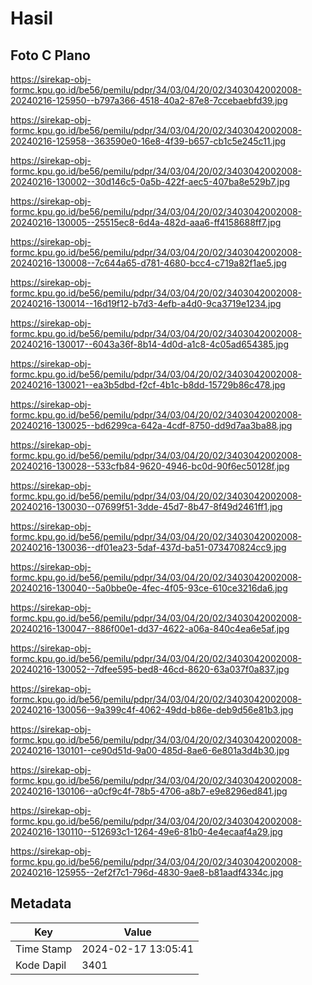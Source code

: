 # Hasil

## Foto C Plano

https://sirekap-obj-formc.kpu.go.id/be56/pemilu/pdpr/34/03/04/20/02/3403042002008-20240216-125950--b797a366-4518-40a2-87e8-7ccebaebfd39.jpg

https://sirekap-obj-formc.kpu.go.id/be56/pemilu/pdpr/34/03/04/20/02/3403042002008-20240216-125958--363590e0-16e8-4f39-b657-cb1c5e245c11.jpg

https://sirekap-obj-formc.kpu.go.id/be56/pemilu/pdpr/34/03/04/20/02/3403042002008-20240216-130002--30d146c5-0a5b-422f-aec5-407ba8e529b7.jpg

https://sirekap-obj-formc.kpu.go.id/be56/pemilu/pdpr/34/03/04/20/02/3403042002008-20240216-130005--25515ec8-6d4a-482d-aaa6-ff4158688ff7.jpg

https://sirekap-obj-formc.kpu.go.id/be56/pemilu/pdpr/34/03/04/20/02/3403042002008-20240216-130008--7c644a65-d781-4680-bcc4-c719a82f1ae5.jpg

https://sirekap-obj-formc.kpu.go.id/be56/pemilu/pdpr/34/03/04/20/02/3403042002008-20240216-130014--16d19f12-b7d3-4efb-a4d0-9ca3719e1234.jpg

https://sirekap-obj-formc.kpu.go.id/be56/pemilu/pdpr/34/03/04/20/02/3403042002008-20240216-130017--6043a36f-8b14-4d0d-a1c8-4c05ad654385.jpg

https://sirekap-obj-formc.kpu.go.id/be56/pemilu/pdpr/34/03/04/20/02/3403042002008-20240216-130021--ea3b5dbd-f2cf-4b1c-b8dd-15729b86c478.jpg

https://sirekap-obj-formc.kpu.go.id/be56/pemilu/pdpr/34/03/04/20/02/3403042002008-20240216-130025--bd6299ca-642a-4cdf-8750-dd9d7aa3ba88.jpg

https://sirekap-obj-formc.kpu.go.id/be56/pemilu/pdpr/34/03/04/20/02/3403042002008-20240216-130028--533cfb84-9620-4946-bc0d-90f6ec50128f.jpg

https://sirekap-obj-formc.kpu.go.id/be56/pemilu/pdpr/34/03/04/20/02/3403042002008-20240216-130030--07699f51-3dde-45d7-8b47-8f49d2461ff1.jpg

https://sirekap-obj-formc.kpu.go.id/be56/pemilu/pdpr/34/03/04/20/02/3403042002008-20240216-130036--df01ea23-5daf-437d-ba51-073470824cc9.jpg

https://sirekap-obj-formc.kpu.go.id/be56/pemilu/pdpr/34/03/04/20/02/3403042002008-20240216-130040--5a0bbe0e-4fec-4f05-93ce-610ce3216da6.jpg

https://sirekap-obj-formc.kpu.go.id/be56/pemilu/pdpr/34/03/04/20/02/3403042002008-20240216-130047--886f00e1-dd37-4622-a06a-840c4ea6e5af.jpg

https://sirekap-obj-formc.kpu.go.id/be56/pemilu/pdpr/34/03/04/20/02/3403042002008-20240216-130052--7dfee595-bed8-46cd-8620-63a037f0a837.jpg

https://sirekap-obj-formc.kpu.go.id/be56/pemilu/pdpr/34/03/04/20/02/3403042002008-20240216-130056--9a399c4f-4062-49dd-b86e-deb9d56e81b3.jpg

https://sirekap-obj-formc.kpu.go.id/be56/pemilu/pdpr/34/03/04/20/02/3403042002008-20240216-130101--ce90d51d-9a00-485d-8ae6-6e801a3d4b30.jpg

https://sirekap-obj-formc.kpu.go.id/be56/pemilu/pdpr/34/03/04/20/02/3403042002008-20240216-130106--a0cf9c4f-78b5-4706-a8b7-e9e8296ed841.jpg

https://sirekap-obj-formc.kpu.go.id/be56/pemilu/pdpr/34/03/04/20/02/3403042002008-20240216-130110--512693c1-1264-49e6-81b0-4e4ecaaf4a29.jpg

https://sirekap-obj-formc.kpu.go.id/be56/pemilu/pdpr/34/03/04/20/02/3403042002008-20240216-125955--2ef2f7c1-796d-4830-9ae8-b81aadf4334c.jpg


## Metadata

| Key        | Value               |
| ---------- | ------------------- |
| Time Stamp | 2024-02-17 13:05:41 |
| Kode Dapil | 3401                |



